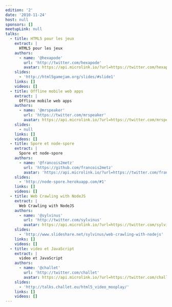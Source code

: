 ```yaml
---
edition: '2'
date: '2010-11-24'
host: null
sponsors: []
meetupLink: null
talks:
  - title: HTML5 pour les jeux
    extract: |
      HTML5 pour les jeux
    authors:
      - name: '@hexapode'
        url: 'http://twitter.com/hexapode'
        avatar: https://api.microlink.io/?url=https://twitter.com/hexapode&embed=image.url
    slides:
      - 'http://html5gamejam.org/slides/#slide1'
    links: []
    videos: []
  - title: Offline mobile web apps
    extract: |
      Offline mobile web apps
    authors:
      - name: '@mrspeaker'
        url: 'https://twitter.com/mrspeaker'
        avatar: https://api.microlink.io/?url=https://twitter.com/mrspeaker&embed=image.url
    slides:
      - null
    links: []
    videos: []
  - title: Spore et node-spore
    extract: |
      Spore et node-spore
    authors:
      - name: '@francois2metz'
        url: 'https://github.com/francois2metz'
        avatar: 'https://api.microlink.io/?url=https://twitter.com/francois2metz&embed=image.url'
    slides:
      - 'http://node-spore.herokuapp.com/#1'
    links: []
    videos: []
  - title: Web Crawling with NodeJS
    extract: |
      Web Crawling with NodeJS
    authors:
      - name: '@sylvinus'
        url: 'http://twitter.com/sylvinus'
        avatar: https://api.microlink.io/?url=https://twitter.com/sylvinus&embed=image.url
    slides:
      - 'http://www.slideshare.net/sylvinus/web-crawling-with-nodejs'
    links: []
    videos: []
  - title: video et JavaScript
    extract: |
      video et JavaScript
    authors:
      - name: '@challet'
        url: 'http://twitter.com/challet'
        avatar: https://api.microlink.io/?url=https://twitter.com/challet&embed=image.url
    slides:
      - 'http://talks.challet.eu/html5_video_mooplay/'
    links: []
    videos: []
---
```


